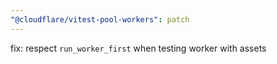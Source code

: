 ```yaml
---
"@cloudflare/vitest-pool-workers": patch
---
```


fix: respect `run_worker_first` when testing worker with assets

